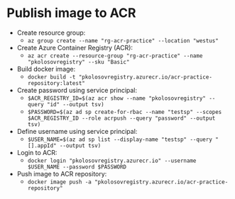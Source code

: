 ﻿# Publish image to ACR

- Create resource group:
    - `az group create --name "rg-acr-practice" --location "westus"`
- Create Azure Container Registry (ACR):
    - `az acr create --resource-group "rg-acr-practice" --name "pkolosovregistry" --sku "Basic"`
- Build docker image:
    - `docker build -t "pkolosovregistry.azurecr.io/acr-practice-repository:latest"`
- Create password using service principal:
    - `$ACR_REGISTRY_ID=$(az acr show --name "pkolosovregistry" --query "id" --output tsv)`
    - `$PASSWORD=$(az ad sp create-for-rbac --name "testsp" --scopes $ACR_REGISTRY_ID --role acrpush --query "password" --output tsv)`
- Define username using service principal:
    - `$USER_NAME=$(az ad sp list --display-name "testsp" --query "[].appId" --output tsv)`
- Login to ACR:
    - `docker login "pkolosovregistry.azurecr.io" --username $USER_NAME --password $PASSWORD`
- Push image to ACR repository:
    - `docker image push -a "pkolosovregistry.azurecr.io/acr-practice-repository"`
